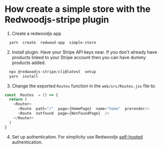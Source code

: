 # How create a simple store with the Redwoodjs-stripe plugin
1. Create a redwoodjs app
```js
  yarn  create  redwood-app  simple-store
```
2. Install plugin. Have your Stripe API keys near. If you don't already have products linked to your Stripe account then you can have dummy products added.

```js
  npx @redwoodjs-stripe/cli@latest  setup
  yarn  install
```
3. Change the exported `Routes` function in the `web/src/Routes.jsx` file to:
```js
const  Routes  = () => {
  return (
    <Router>
      <Route  path="/"  page={HomePage}  name="home"  prerender/>
      <Route  notfound  page={NotFoundPage}  />
    </Router>
  )
}
```
4. Set up authentication. For simplicity use Redwoodjs [self-hosted](https://docs.redwoodjs.com/docs/auth/dbauth) authentication.
